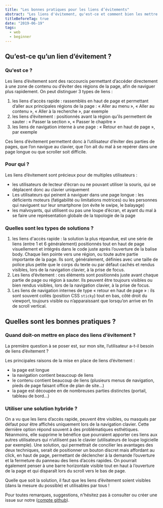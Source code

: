 ```yaml
---
title: "Les bonnes pratiques pour les liens d’évitements"
abstract: "Les liens d'évitement, qu'est-ce et comment bien les mettre en œuvre"
titleBeforeTag: true
date: "2019-06-19"
tags:
  - web
  - beginner
---
```


## Qu’est-ce qu’un lien d’évitement&nbsp;?

### Qu'est ce&nbsp;?

Les liens d’évitement sont des raccourcis permettant d’accéder directement à une zone de contenu ou d’éviter des régions de la page, afin de naviguer plus rapidement.
On peut distinguer 3 types de liens&nbsp;:
1. les liens d'accès rapide : rassemblés en haut de page et permettant d’aller aux principales régions de la page&nbsp;: «&nbsp;Aller au menu&nbsp;», «&nbsp;Aller au contenu&nbsp;», «&nbsp;Aller à la recherche&nbsp;», par exemple
2. les liens d’évitement : positionnés avant la région qu’ils permettent de sauter : «&nbsp;Passer la section&nbsp;», «&nbsp;Passer le chapitre&nbsp;» 
3. les liens de navigation interne à une page : «&nbsp;Retour en haut de page&nbsp;», par exemple

Ces liens d’évitement permettent donc à l’utilisateur d’éviter des parties de pages, que l’on navigue au clavier, que l’on ait du mal à se repérer dans une page longue ou que scroller soit difficile.

### Pour qui&nbsp;?

Les liens d’évitement sont précieux pour de multiples utilisateurs&nbsp;:
- les utilisateurs de lecteur d’écran ou ne pouvant utiliser la souris, qui se déplacent donc au clavier uniquement
- Les utilisateurs qui peinent à naviguer dans une page longue&nbsp;: les déficients moteurs (fatigabilité ou limitations motrices) ou les personnes qui naviguent sur leur smartphone (on évite le swipe, le balayage)
- les malvoyants, qui utilisent ou pas une loupe d’écran, et ayant du mal à se faire une représentation globale de la topologie de la page

### Quelles sont les types de solutions&nbsp;?

1. les liens d'accès rapide&nbsp;: la solution la plus répandue, est une série de liens (entre 1 et 6 généralement) positionnés tout en haut de page visuellement et intégrés dans le code juste après l’ouverture de la balise body. Chaque lien pointe vers  une région,  ou toute autre partie importante de la page. Ils sont, généralement, définies avec une taille de police plus petite que le corps du texte ou par défaut cachés et rendus visibles, lors de la navigation clavier, à la prise de focus.
2. Les liens d‘évitement&nbsp;: ces éléments sont positionnés juste avant chaque partie de page ou région à sauter. Ils peuvent être toujours visibles ou bien rendus visibles, lors de la navigation clavier, à la prise de focus.
3. Les liens de navigation internes de type « retour en haut de page »&nbsp;: ils sont souvent collés (position CSS `sticky`) tout en bas, côté droit du viewport, toujours visible ou n’apparaissant que lorsqu’on arrive en fin de scroll vertical.

## Quelles sont les bonnes pratiques&nbsp;?

### Quand doit-on mettre en place des liens d’évitement&nbsp;?

La première question à se poser est, sur mon site, l’utilisateur a-t-il besoin de liens d’évitement&nbsp;?

Les principales raisons de la mise en place de liens d’évitement&nbsp;:
- la page est longue
- la navigation contient beaucoup de liens
- le contenu contient beaucoup de liens (plusieurs menus de navigation, pieds de page faisant office de plan de site…)
- la page est découpée en de nombreuses parties distinctes (portail, tableau de bord…)

### Utiliser une solution hybride&nbsp;?

On a vu que les liens d’accès rapide, peuvent être visibles, ou masqués par défaut pour être affichés uniquement lors de la navigation clavier. Cette dernière option répond souvent à des problématiques esthétiques. Néanmoins, elle supprime le bénéfice que pourraient apporter ces liens aux autres utilisateurs qui n’utilisent pas le clavier (utilisateurs de loupe logicielle par exemple). Une solution, qui permettrait de concilier les avantages des deux techniques, serait de positionner un bouton discret mais affordant au click, en haut de page, permettant de déclencher à la demande l’ouverture et la fermeture du panneau des liens d’accès rapides. On pourrait également penser à une barre horizontale visible tout en haut à l’ouverture de la page et qui disparaît lors du scroll vers le bas de page.

Quelle que soit la solution, il faut que les liens d’évitement soient visibles (dans la mesure du possible) et utilisables par tous !

Pour toutes remarques, suggestions, n'hésitez pas à consulter ou créer une issue sur notre (<a href="https://github.com/Orange-OpenSource/a11y-guidelines/issues">compte github</a>).
